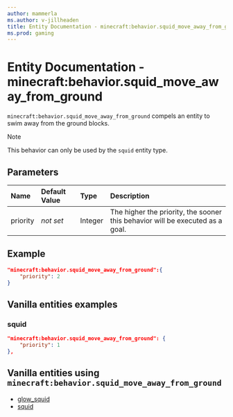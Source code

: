 ```yaml
---
author: mammerla
ms.author: v-jillheaden
title: Entity Documentation - minecraft:behavior.squid_move_away_from_ground
ms.prod: gaming
---
```


# Entity Documentation - minecraft:behavior.squid_move_away_from_ground

`minecraft:behavior.squid_move_away_from_ground` compels an entity to swim away from the ground blocks.

> [!NOTE]
> This behavior can only be used by the `squid` entity type.

## Parameters

|Name |Default Value  |Type  |Description  |
|:----------|:----------|:----------|:----------|
|priority|*not set*|Integer|The higher the priority, the sooner this behavior will be executed as a goal.|

## Example

```json
"minecraft:behavior.squid_move_away_from_ground":{
    "priority": 2
}
```

## Vanilla entities examples

### squid

```json
"minecraft:behavior.squid_move_away_from_ground": {
    "priority": 1
},
```

## Vanilla entities using `minecraft:behavior.squid_move_away_from_ground`

- [glow_squid](../../../../Source/VanillaBehaviorPack_Snippets/entities/glow_squid.md)
- [squid](../../../../Source/VanillaBehaviorPack_Snippets/entities/squid.md)
